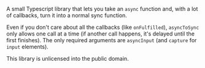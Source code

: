 A small Typescript library that lets you take an `async` function and, with a lot of callbacks, turn it into a normal sync function.

Even if you don't care about all the callbacks (like `onFulfilled`), `asyncToSync` only allows one call at a time (if another call happens, it's delayed until the first finishes). The only required arguments are `asyncInput` (and `capture` for `input` elements). 

This library is unlicensed into the public domain.